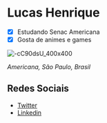 # Lucas Henrique
- [x] Estudando Senac Americana
- [x] Gosta de animes e games

![-cC90dsU_400x400](https://user-images.githubusercontent.com/42223676/61918491-f295ce00-af27-11e9-91c6-208aa95f3f5e.jpg)

_*Americana, São Paulo, Brasil*_

## Redes Sociais
- [Twitter](https://twitter.com/lukasu96)
- [Linkedin](https://www.linkedin.com/in/lucas-henriquqe-de-lima-alves-527280180/)

